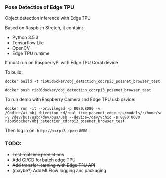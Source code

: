 ### Pose Detection of Edge TPU 

Object detection inference with Edge TPU

Based on Raspbian Stretch, it contains:

* Python 3.5.3
* Tensorflow Lite
* OpenCV
* Edge TPU runtime

It must run on RaspberryPi with Edge TPU Coral device

To build: 

```console
docker build -t rio05docker/obj_detection_cd:rpi3_posenet_browser_test .
docker push rio05docker/obj_detection_cd:rpi3_posenet_browser_test
```

To run demo with Raspberry Camera and Edge TPU usb device:

```console
docker run -it --privileged -p 8080:8080 -v /Codice/ai_obj_detection_cd/real_time_posenet_edge_tpu/models/:/home/scripts/pose_detection/browser/models -v /dev/bus/usb:/dev/bus/usb --device=/dev/vchiq -p 8080:8080 rio05docker/obj_detection_cd:rpi3_posenet_browser_test
```

Then log in on: `http://<<rpi3_ip>>:8080`

### TODO: 
* ~~Test real time predictions~~
* Add CI/CD for batch edge TPU
* ~~Add transfer learning with Edge TPU API~~
* (maybe?) Add MLFlow logging and packaging
